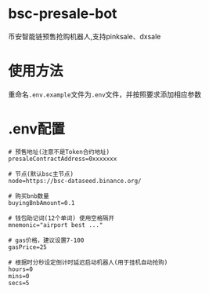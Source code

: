 # bsc-presale-bot
币安智能链预售抢购机器人,支持pinksale、dxsale

# 使用方法
重命名`.env.example`文件为`.env`文件，并按照要求添加相应参数

# .env配置
```
# 预售地址(注意不是Token合约地址)
presaleContractAddress=0xxxxxxx

# 节点(默认bsc主节点)
node=https://bsc-dataseed.binance.org/

# 购买bnb数量
buyingBnbAmount=0.1

# 钱包助记词(12个单词) 使用空格隔开
mnemonic="airport best ..."

# gas价格，建议设置7-100
gasPrice=25

# 根据时分秒设定倒计时延迟启动机器人(用于挂机自动抢购)
hours=0
mins=0
secs=5

```
